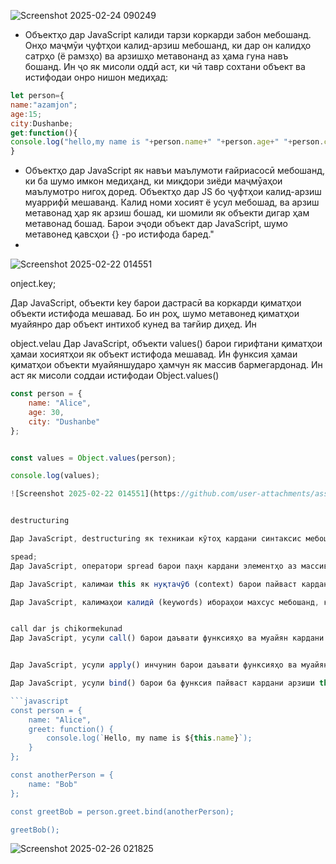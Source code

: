![Screenshot 2025-02-24 090249](https://github.com/user-attachments/assets/4f17aaca-d858-4c32-8be4-46875bd5bd8c)

- Объектҳо дар JavaScript калиди тарзи коркарди забон мебошанд. Онҳо маҷмӯи ҷуфтҳои калид-арзиш мебошанд, ки дар он калидҳо сатрҳо (ё рамзҳо) ва арзишҳо метавонанд аз ҳама гуна навъ бошанд. Ин ҷо як мисоли оддӣ аст, ки чӣ тавр сохтани объект ва истифодаи онро нишон медиҳад:

```javascript
let person={
name:"azamjon";
age:15;
city:Dushanbe;
get:function(){
console.log("hello,my name is "+person.name+" "+person.age+" "+person.city;
}
```

+ Объектҳо дар JavaScript як навъи маълумоти ғайриасосӣ мебошанд, ки ба шумо имкон медиҳанд, ки миқдори зиёди маҷмӯаҳои маълумотро нигоҳ доред. Объектҳо дар JS бо ҷуфтҳои калид-арзиш муаррифӣ мешаванд. Калид номи хосият ё усул мебошад, ва арзиш метавонад ҳар як арзиш бошад, ки шомили як объекти дигар ҳам метавонад бошад. Барои эҷоди объект дар JavaScript, шумо метавонед қавсҳои {} -ро истифода баред."
+ 
![Screenshot 2025-02-22 014551](https://github.com/user-attachments/assets/499ec210-a489-459e-b323-892a51be58d0)

onject.key;

Дар JavaScript, объекти key барои дастрасӣ ва коркарди қиматҳои объекти истифода мешавад. Бо ин роҳ, шумо метавонед қиматҳои муайянро дар объект интихоб кунед ва тағйир диҳед. Ин

object.velau
Дар JavaScript, объекти values() барои гирифтани қиматҳои ҳамаи хосиятҳои як объект истифода мешавад. Ин функсия ҳамаи қиматҳои объекти муайяншударо ҳамчун як массив бармегардонад. Ин аст як мисоли соддаи истифодаи Object.values()
```javascript
const person = {
    name: "Alice",
    age: 30,
    city: "Dushanbe"
};


const values = Object.values(person);

console.log(values); 

![Screenshot 2025-02-22 014551](https://github.com/user-attachments/assets/ba65e309-71b6-40e9-b12f-6653ccc98ade)


destructuring

Дар JavaScript, destructuring як техникаи кӯтоҳ кардани синтаксис мебошад, ки барои кодукунии объектҳо ва массивҳо истифода мешавад. Бо destructuring, шумо метавонед арзишҳои муайянро аз объектҳо ё массивҳо ба тағйирёбандаҳо ба таври мустақим пайваст кунед.

spead;
Дар JavaScript, оператори spread барои паҳн кардани элементҳо аз массив ё хосиятҳои объект истифода мешавад. Ин оператор ба шумо имкон медиҳад, ки элементҳо ё хосиятҳоро ба дигар массивҳо ё объектҳо дар бар гиред.

Дар JavaScript, калимаи this як нуқтачӯб (context) барои пайваст кардани функсияҳо ва объектҳо дар замонҳои гуногун истифода мешавад. Арзиши this дар функсияҳо метавонад вобаста ба он ки функсия чӣ гуна даъват шудааст, тағйир ёбад. Ин аст як шарҳи кӯтоҳ дар бораи чӣ тавр истифода бурдани this дар JavaScript:

Дар JavaScript, калимаҳои калидӣ (keywords) ибораҳои махсус мебошанд, ки дорои маъно ва функсияи махсус дар забон мебошанд. Онҳо барои иҷрои амалиёти муайян, эълони тағйирёбандаҳо, функсияҳо ва ғайра истифода мешаванд. Дар зер як рӯйхати баъзе калимаҳои калидии маъмул дар JavaScript ва вазифаҳои онҳо оварда шудааст:


call dar js chikormekunad
Дар JavaScript, усули call() барои даъвати функсияҳо ва муайян кардани арзиши this ки дар дохили функсия истифода мешавад, истифода мешавад. Бо истифода аз call(), шумо метавонед функсияро бо аргументҳои гуногун ва контексти муайяншуда иҷро кунед.


Дар JavaScript, усули apply() инчунин барои даъвати функсияҳо ва муайян кардани арзиши this ки дар дохили функсия истифода мешавад, истифода мешавад. Ин усул ба усули call() монанд аст, бо истиснои он ки аргументҳои функсияро ҳамчун массив мегирад.

Дар JavaScript, усули bind() барои ба функсия пайваст кардани арзиши this ва баргардонидани функсияи нав бо ин арзиш истифода мешавад. Ин имкон медиҳад, ки функсия бо як контексти муайяншуда иҷро шавад.

```javascript
const person = {
    name: "Alice",
    greet: function() {
        console.log(`Hello, my name is ${this.name}`);
    }
};

const anotherPerson = {
    name: "Bob"
};

const greetBob = person.greet.bind(anotherPerson);

greetBob(); 


```

![Screenshot 2025-02-26 021825](https://github.com/user-attachments/assets/a927701f-5ad1-4ea9-9eab-48b98ab889b3)

